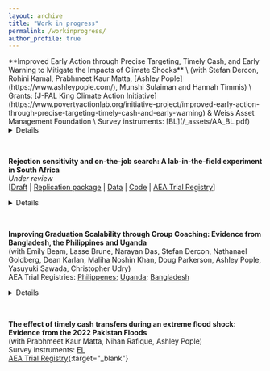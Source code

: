 ```yaml
---
layout: archive
title: "Work in progress"
permalink: /workinprogress/
author_profile: true
---
```



<p> </p>
**Improved Early Action through Precise Targeting, Timely Cash, and Early Warning to Mitigate the Impacts of Climate Shocks** \
(with Stefan Dercon, Rohini Kamal, Prabhmeet Kaur Matta, [Ashley Pople](https://www.ashleypople.com/), Munshi Sulaiman and Hannah Timmis) \
Grants: [J-PAL King Climate Action Initiative](https://www.povertyactionlab.org/initiative-project/improved-early-action-through-precise-targeting-timely-cash-and-early-warning) & Weiss Asset Management Foundation \
Survey instruments: [BL](/_assets/AA_BL.pdf)
<details>
  <summary>Details</summary>
The project evaluates a targeted risk-informed early action pilot in response to floods in Bangladesh, testing efficacy of early warning messaging, timing of cash transfers, and data-driven innovations in targeting approaches. Through a randomized evaluation, we will target approximately 20,000 households, with some households receiving unconditional cash transfers ahead of or after a flood event. We will address two critical knowledge gaps that impede adopting early actions at scale. First, they will explore the optimal timing for delivering assistance: they will evaluate when best to act by examining how households use assistance before, during, or after a disaster. Second, we will evaluate the accuracy of data-driven approaches in targeting the most vulnerable households and the trade-offs thus incurred vis-a-vis timing. 
</details>
<p> </p>

<br>

**Rejection sensitivity and on-the-job search: A lab-in-the-field experiment in South Africa** \
*Under review*\
[[Draft](/_assets/manuscript.pdf) | [Replication package](/_assets/otree_search_rej_game.zip) | [Data](/_assets/data.zip) | [Code](/_assets/dofiles.zip) | [AEA Trial Registry](https://www.socialscienceregistry.org/trials/9802)] 
<details>
  <summary>Details</summary>
I investigate the effect that experiencing repeated rejection has on on-the-job search. Using a lab-in-the-field experiment implemented with young workers in South Africa, I repeatedly ask subjects to choose between a high-return activity with frequent exposure to rejection signals and a lower-return activity with less frequent exposure to rejection signals. I ask whether subjects take costly action to avoid exposure to information on rejection by choosing the lower-return, lower-rejection activity. To do so, I experimentally vary both the rewards and the amount of rejection that subjects experience when choosing between the two tasks, holding other salient drivers of search behaviour constant, including eliminating the ability of players to learn about returns to search through experiencing rejection. I find that when exposed to (more frequent) rejection, subjects choose to trade-off expected earnings in order to avoid receiving rejection signals. I interpret these results as an example of active information avoidance.
</details>
<p> </p>

<br>

**Improving Graduation Scalability through Group Coaching: Evidence from Bangladesh, the Philippines and Uganda** \
(with Emily Beam, Lasse Brune, Narayan Das, Stefan Dercon, Nathanael Goldberg, Dean Karlan, Maliha Noshin Khan, Doug Parkerson, Ashley Pople,
Yasuyuki Sawada, Christopher Udry) \
AEA Trial Registries: [Philippenes](https://www.socialscienceregistry.org/trials/4658); [Uganda](https://www.socialscienceregistry.org/trials/4080); [Bangladesh](https://www.socialscienceregistry.org/trials/9618) 
<details>
Survey instruments: [Bangladesh BL](/_assets/BD_BL.docx) | [Bangladesh EL](/_assets/BD_EL.docx)
  <summary>Details</summary>
Multifaceted social protection programs, in particular ``graduation"-style programs with asset transfers and coaching, generate sizable welfare improvements, but their scale is often limited. Two key barriers to scaling are costs and the complexity of implementation. Individualized coaching—a hallmark of many graduation programs—is one of the largest cost components and is challenging to organize effectively. We examine results from three programs -- one in Bangladesh, one in the Philippines, and one in Uganda -- in which we randomized the coaching component to be delivered during individual household visits or group meetings. While group coaching could benefit from increased information sharing among group members and improved social connections, it might reduce individualized coaching attention and accountability or inhibit some participants' willingness to discuss their problems. We find that all coaching-variants of the graduation programme increase economic activity and economic and subjective well-being relative to a control group. However, we find no differences in impact between the individual and group coaching approaches on average or within machine-learning-generated subgroups based on baseline characteristics.
</details>
<p> </p>

<br>


**The effect of timely cash transfers during an extreme flood shock: Evidence from the 2022 Pakistan Floods** \
(with Prabhmeet Kaur Matta, Nihan Rafique, Ashley Pople) \
Survey instruments: [EL](/_assets/PK_EL.docx) \
[AEA Trial Registry](https://www.socialscienceregistry.org/trials/12147){:target="_blank"}
<p> </p>
<br>


<!-- 
**The effects of informal institutions on social and economic outcomes: Experimental evidence from Bangladesh** \
(with Jay Garg, Narayan Das, Stefan Dercon, and Ashley Pople) \
[AEA Trial Registry](https://www.socialscienceregistry.org/trials/9709) \
<p> </p>
<br>



**The effect of anticipatory action in the context of flood shocks in Somalia** \
(with Ashley Pople, Michael Green, Lilly Schofield and Laura Swift) \
[AEA Trial Registry](https://www.socialscienceregistry.org/trials/12138){:target="_blank"}
<p> </p>
<br>
-->
